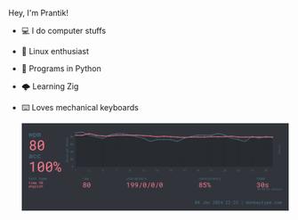 Hey, I'm Prantik!

* 💻 I do computer stuffs 
* 🐧 Linux enthusiast
* 🐍 Programs in Python
* 🌩️ Learning Zig
* ⌨️ Loves mechanical keyboards

    ![](./assets/1.png)
